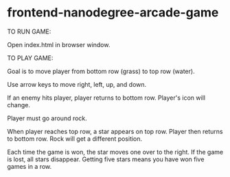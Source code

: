 frontend-nanodegree-arcade-game
===============================

TO RUN GAME: 

Open index.html in browser window.

TO PLAY GAME:

Goal is to move player from bottom row (grass)
to top row (water).

Use arrow keys to move right, left, up, and down.

If an enemy hits player, player returns to bottom row.
Player's icon will change.

Player must go around rock.

When player reaches top row, a star appears on top row.
Player then returns to bottom row.
Rock will get a different position.

Each time the game is won, the star moves one over to the right.
If the game is lost, all stars disappear.
Getting five stars means you have won five games in a row.
